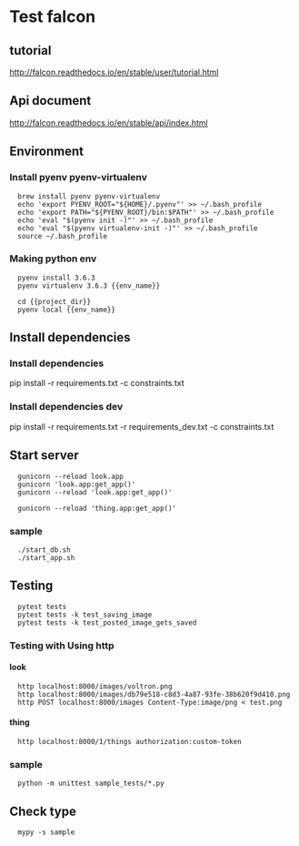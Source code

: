 # Test falcon

## tutorial

  http://falcon.readthedocs.io/en/stable/user/tutorial.html

## Api document

  http://falcon.readthedocs.io/en/stable/api/index.html

## Environment

### Install pyenv pyenv-virtualenv

```
  brew install pyenv pyenv-virtualenv
  echo 'export PYENV_ROOT="${HOME}/.pyenv"' >> ~/.bash_profile
  echo 'export PATH="${PYENV_ROOT}/bin:$PATH"' >> ~/.bash_profile
  echo 'eval "$(pyenv init -)"' >> ~/.bash_profile
  echo 'eval "$(pyenv virtualenv-init -)"' >> ~/.bash_profile
  source ~/.bash_profile
```

### Making python env

```
  pyenv install 3.6.3
  pyenv virtualenv 3.6.3 {{env_name}}
  
  cd {{project_dir}}
  pyenv local {{env_name}}
```

## Install dependencies

### Install dependencies

  pip install -r requirements.txt -c constraints.txt

### Install dependencies dev
  pip install -r requirements.txt -r requirements_dev.txt -c constraints.txt

## Start server

```
  gunicorn --reload look.app
  gunicorn 'look.app:get_app()'
  gunicorn --reload 'look.app:get_app()'

  gunicorn --reload 'thing.app:get_app()'
```

### sample

```
  ./start_db.sh
  ./start_app.sh
```

## Testing

```
  pytest tests
  pytest tests -k test_saving_image
  pytest tests -k test_posted_image_gets_saved
```

### Testing with Using http

#### look

```
  http localhost:8000/images/voltron.png
  http localhost:8000/images/db79e518-c8d3-4a87-93fe-38b620f9d410.png
  http POST localhost:8000/images Content-Type:image/png < test.png
```

#### thing

```
  http localhost:8000/1/things authorization:custom-token
```

### sample

```
  python -m unittest sample_tests/*.py
```

## Check type

```
  mypy -s sample
```

